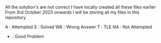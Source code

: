 All the solution's are not correct 
I have locally created all these files earlier 
From 3rd October 2023 onwards I will be storing all my files in this repository


A  : Attempted
S  : Solved
WA : Wrong Answer
T  : TLE
NA : Not Attempted
*  : Good Problem
